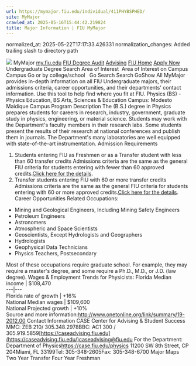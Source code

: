 ```yaml
---
url: https://mymajor.fiu.edu/individual/411PHYBSPHED/
site: MyMajor
crawled_at: 2025-05-16T15:44:42.219824
title: Major Information | FIU MyMajor
---
```

normalized_at: 2025-05-22T17:17:33.426331
normalization_changes: Added trailing slash to directory path

![](https://mymajor.fiu.edu/assets/logo-T4VPR2BI.png)
MyMajor
[my.fiu.edu](https://my.fiu.edu/)
[FIU Degree Audit](https://dasa.fiu.edu/all-departments/advising/panther-success-hub/panther-degree-audit/)
[Advising](https://advising.fiu.edu)
[FIU Home](https://www.fiu.edu/)
[Apply Now](https://admissions.fiu.edu/)
Undergraduate Degree Search
Area of Interest
​
Area of Interest
on
Campus
​
Campus
Go
or by college/school
​
​
Go
Search
Search
GoShow All
MyMajor provides in-depth information on all FIU Undergraduate majors, their admissions criteria, career opportunities, and their departments' contact information. Use this tool to help find where you fit at FIU.
Physics (BS) - Physics Education,
BS
Arts, Sciences & Education
Campus:
Modesto Maidique Campus
Program Description
The (B.S.) degree in Physics prepares students for careers in research, industry, government, graduate study in physics, engineering, or material science. Students may work with the Department's faculty members in their research labs. Some students present the results of their research at national conferences and publish them in journals. The Department's many laboratories are well equipped with state-of-the-art instrumentation.
Admission Requirements
1. Students entering FIU as Freshmen or as a Transfer student with less than 60 transfer credits
Admissions criteria are the same as the general FIU criteria for students entering with fewer than 60 approved credits.[Click here for the details](http://admissions.fiu.edu/apply/freshman/).
2. Transfer students entering FIU with 60 or more transfer credits
Admissions criteria are the same as the general FIU criteria for students entering with 60 or more approved credits.[Click here for the details](http://admissions.fiu.edu/apply/transfer/).
Career Opportunities
Related Occupations:
  * Mining and Geological Engineers, Including Mining Safety Engineers
  * Petroleum Engineers
  * Astronomers
  * Atmospheric and Space Scientists
  * Geoscientists, Except Hydrologists and Geographers
  * Hydrologists
  * Geophysical Data Technicians
  * Physics Teachers, Postsecondary


Most of these occupations require graduate school. For example, they may require a master's degree, and some require a Ph.D., M.D., or J.D. (law degree).
Wages & Employment Trends for Physicists:
Florida Median income | $108,470  
---|---  
Florida rate of growth | +16%  
National Median wages | $109,600  
National Projected growth | +10%  
Source and more information:<http://www.onetonline.org/link/summary/19-2012.00>
Contact Information
CASE Center for Advising & Student Success
MMC: ZEB 210/ 305.348.2978BBC: AC1 300 / 305.919.5859[https://caseadvising.fiu.edu](https://caseadvising.fiu.edu/)caseadvising@fiu.edu
For the Department:
Department of Physics<https://case.fiu.edu/physics>
11200 SW 8th Street, CP 204Miami, FL 33199Tel: 305-348-2605Fax: 305-348-6700
Major Maps
Two Year Transfer
Four Year Freshman
